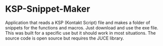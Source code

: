 # KSP-Snippet-Maker
Application that reads a KSP (Kontakt Script) file and makes a folder of snippets for the functions and macros. Just download and use
the exe file. This was built for a specific use but it should work in most situations. The source code is open source but requires 
the JUCE library.
